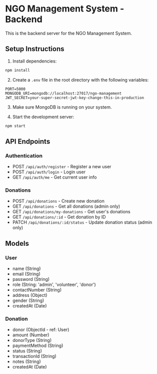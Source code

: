 # NGO Management System - Backend

This is the backend server for the NGO Management System.

## Setup Instructions

1. Install dependencies:
```bash
npm install
```

2. Create a `.env` file in the root directory with the following variables:
```
PORT=5000
MONGODB_URI=mongodb://localhost:27017/ngo-management
JWT_SECRET=your-super-secret-jwt-key-change-this-in-production
```

3. Make sure MongoDB is running on your system.

4. Start the development server:
```bash
npm start
```

## API Endpoints

### Authentication
- POST `/api/auth/register` - Register a new user
- POST `/api/auth/login` - Login user
- GET `/api/auth/me` - Get current user info

### Donations
- POST `/api/donations` - Create new donation
- GET `/api/donations` - Get all donations (admin only)
- GET `/api/donations/my-donations` - Get user's donations
- GET `/api/donations/:id` - Get donation by ID
- PATCH `/api/donations/:id/status` - Update donation status (admin only)

## Models

### User
- name (String)
- email (String)
- password (String)
- role (String: 'admin', 'volunteer', 'donor')
- contactNumber (String)
- address (Object)
- gender (String)
- createdAt (Date)

### Donation
- donor (ObjectId - ref: User)
- amount (Number)
- donorType (String)
- paymentMethod (String)
- status (String)
- transactionId (String)
- notes (String)
- createdAt (Date) 